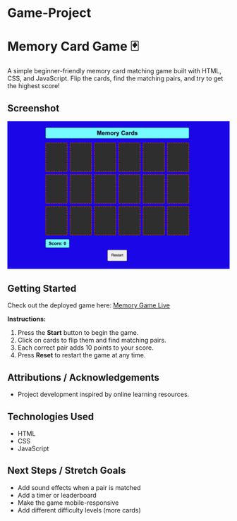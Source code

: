 # Game-Project
# Memory Card Game 🃏

A simple beginner-friendly memory card matching game built with HTML, CSS, and JavaScript. Flip the cards, find the matching pairs, and try to get the highest score!

## Screenshot
![Screenshot of the game](./Memory-Card.png)  

## Getting Started
Check out the deployed game here: [Memory Game Live](https://github.com/VukaleV/Game-Project)

**Instructions:**
1. Press the **Start** button to begin the game.
2. Click on cards to flip them and find matching pairs.
3. Each correct pair adds 10 points to your score.
4. Press **Reset** to restart the game at any time.

## Attributions / Acknowledgements
- Project development inspired by online learning resources.

## Technologies Used
- HTML
- CSS
- JavaScript

## Next Steps / Stretch Goals
- Add sound effects when a pair is matched
- Add a timer or leaderboard
- Make the game mobile-responsive
- Add different difficulty levels (more cards)
